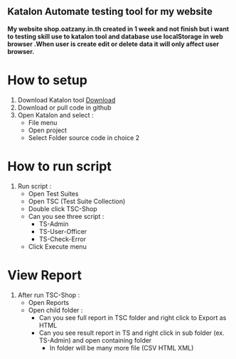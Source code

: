 ## Katalon Automate testing tool for my website

**My website shop.oatzany.in.th created in 1 week and not finish but i want to testing skill use to katalon tool and database use localStorage in web browser .When user is create edit or delete data it will only affect user browser.**

# How to setup

1. Download Katalon tool [Download](https://katalon.com/download)
2. Download or pull code in github
3. Open Katalon and select :
   - File menu
   - Open project
   - Select Folder source code in choice 2

# How to run script

1. Run script :
   - Open Test Suites
   - Open TSC (Test Suite Collection)
   - Double click TSC-Shop
   - Can you see three script :
     - TS-Admin
     - TS-User-Officer
     - TS-Check-Error
   - Click Execute menu

# View Report

1. After run TSC-Shop :
   - Open Reports
   - Open child folder :
     - Can you see full report in TSC folder and right click to Export as HTML
     - Can you see result report in TS and right click in sub folder (ex. TS-Admin) and open containing folder
       - In folder will be many more file (CSV HTML XML)
